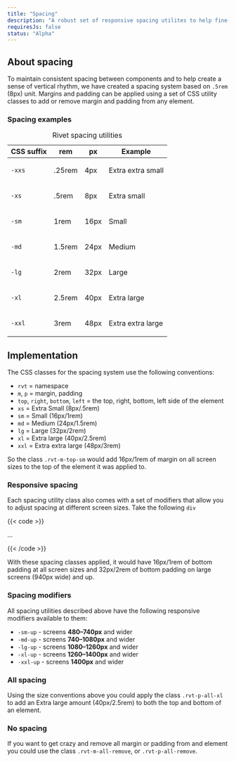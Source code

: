 ```yaml
---
title: "Spacing"
description: "A robust set of responsive spacing utilites to help fine-tune your layout."
requiresJs: false
status: "Alpha"
---
```

## About spacing
To maintain consistent spacing between components and to help create a sense of vertical rhythm, we have created a spacing system based on `.5rem` (8px) unit. Margins and padding can be applied using a set of CSS utility classes to add or remove margin and padding from any element.

### Spacing examples
<table class="rvt-m-top-lg">
    <caption class="sr-only">Rivet spacing utilities</caption>
    <thead>
        <th>CSS suffix</th>
        <th>rem</th>
        <th>px</th>
        <th>Example</th>
    </thead>
    <tbody>
        <tr>
            <td><code>-xxs</code></td>
            <td>.25rem</td>
            <td>4px</td>
            <td>
                <div class="rvtd-space-example p-all-xxs">
                    <p class="rvtd-space-example-inner m-all-remove p-all-xs">Extra extra small</p>
                </div>
            </td>
        </tr>
        <tr>
            <td><code>-xs</code></td>
            <td>.5rem</td>
            <td>8px</td>
            <td>
                <div class="rvtd-space-example p-all-xs">
                    <p class="rvtd-space-example-inner m-all-remove p-all-xs">Extra small</p>
                </div>
            </td>
        </tr>
        <tr>
            <td><code>-sm</code></td>
            <td>1rem</td>
            <td>16px</td>
            <td>
                <div class="rvtd-space-example p-all-sm">
                    <p class="rvtd-space-example-inner m-all-remove p-all-xs">Small</p>
                </div>
            </td>
        </tr>
        <tr>
            <td><code>-md</code></td>
            <td>1.5rem</td>
            <td>24px</td>
            <td>
                <div class="rvtd-space-example p-all-md">
                    <p class="rvtd-space-example-inner m-all-remove p-all-xs">Medium</p>
                </div>
            </td>
        </tr>
        <tr>
            <td><code>-lg</code></td>
            <td>2rem</td>
            <td>32px</td>
            <td>
                <div class="rvtd-space-example p-all-lg">
                    <p class="rvtd-space-example-inner m-all-remove p-all-xs">Large</p>
                </div>
            </td>
        </tr>
        <tr>
            <td><code>-xl</code></td>
            <td>2.5rem</td>
            <td>40px</td>
            <td>
                <div class="rvtd-space-example p-all-xl">
                    <p class="rvtd-space-example-inner m-all-remove p-all-xs">Extra large</p>
                </div>
            </td>
        </tr>
        <tr>
            <td><code>-xxl</code></td>
            <td>3rem</td>
            <td>48px</td>
            <td>
                <div class="rvtd-space-example p-all-xxl">
                    <p class="rvtd-space-example-inner m-all-remove p-all-xs">Extra extra large</p>
                </div>
            </td>
        </tr>
    </tbody>
</table>

## Implementation

The CSS classes for the spacing system use the following conventions:

- `rvt` = namespace
- `m`, `p` = margin, padding
- `top`, `right`, `bottom`, `left` = the top, right, bottom, left side of the element
- `xs` = Extra Small (8px/.5rem)
- `sm` = Small (16px/1rem)
- `md` = Medium (24px/1.5rem)
- `lg` = Large (32px/2rem)
- `xl` = Extra large (40px/2.5rem)
- `xxl` = Extra extra large (48px/3rem)

So the class `.rvt-m-top-sm` would add 16px/1rem of margin on all screen sizes to the top of the element it was applied to.

### Responsive spacing

Each spacing utility class also comes with a set of modifiers that allow you to adjust spacing at different screen sizes. Take the following `div`

{{< code >}}<div class="rvt-p-bottom-sm rvt-p-bottom-lg-md-up">
    ...
</div>
{{< /code >}}

With these spacing classes applied, it would have 16px/1rem of bottom padding at all screen sizes and 32px/2rem of bottom padding on large screens (940px wide) and up.

### Spacing modifiers

All spacing utilities described above have the following responsive modifiers available to them:

- `-sm-up` - screens **480–740px** and wider
- `-md-up` - screens **740–1080px** and wider
- `-lg-up` - screens **1080–1260px** and wider
- `-xl-up` - screens **1260–1400px** and wider
- `-xxl-up` - screens **1400px** and wider

### All spacing
Using the size conventions above you could apply the class `.rvt-p-all-xl` to add an Extra large amount (40px/2.5rem) to both the top and bottom of an element.

### No spacing
If you want to get crazy and remove all margin or padding from and element you could use the class `.rvt-m-all-remove`, or `.rvt-p-all-remove`.
